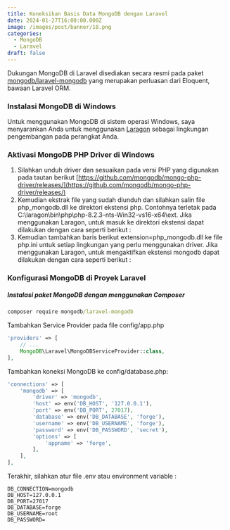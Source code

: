 ```yaml
---
title: Koneksikan Basis Data MongoDB dengan Laravel
date: 2024-01-27T16:00:00.000Z
image: /images/post/banner/18.png
categories:
  - MongoDB
  - Laravel
draft: false
---
```


Dukungan MongoDB di Laravel disediakan secara resmi pada paket [mongodb/laravel-mongodb](https://github.com/mongodb/laravel-mongodb) yang merupakan perluasan dari Eloquent, bawaan Laravel ORM. 

### Instalasi MongoDB di Windows

Untuk menggunakan MongoDB di sistem operasi Windows, saya menyarankan Anda untuk menggunakan [Laragon](https://laragon.org/ "Laragon") sebagai lingkungan pengembangan pada perangkat Anda.

### Aktivasi MongoDB PHP Driver di Windows

1. Silahkan unduh driver dan sesuaikan pada versi PHP yang digunakan pada tautan berikut [https://github.com/mongodb/mongo-php-driver/releases/](https://github.com/mongodb/mongo-php-driver/releases/)
2. Kemudian ekstrak file yang sudah diunduh dan silahkan salin file php\_mongodb.dll ke direktori ekstensi php. Contohnya terletak pada C:\laragon\bin\php\php-8.2.3-nts-Win32-vs16-x64\ext. Jika menggunakan Laragon, untuk masuk ke direktori ekstensi dapat dilakukan dengan cara seperti berikut :
3. Kemudian tambahkan baris berikut extension=php\_mongodb.dll ke file php.ini untuk setiap lingkungan yang perlu menggunakan driver. Jika menggunakan Laragon, untuk mengaktifkan ekstensi mongodb dapat dilakukan dengan cara seperti berikut :

### Konfigurasi MongoDB di Proyek Laravel

##### Instalasi paket MongoDB dengan menggunakan Composer 

```bat
composer require mongodb/laravel-mongodb
```

Tambahkan Service Provider pada file config/app.php

```php
'providers' => [
    // ...
    MongoDB\Laravel\MongoDBServiceProvider::class,
],
```

Tambahkan koneksi MongoDB ke config/database.php:

```php
'connections' => [
    'mongodb' => [
        'driver' => 'mongodb',
        'host' => env('DB_HOST', '127.0.0.1'),
        'port' => env('DB_PORT', 27017),
        'database' => env('DB_DATABASE', 'forge'),
        'username' => env('DB_USERNAME', 'forge'),
        'password' => env('DB_PASSWORD', 'secret'),
        'options' => [
            'appname' => 'forge',
        ],
    ],
],
```

Terakhir, silahkan atur file .env atau environment variable :

```
DB_CONNECTION=mongodb
DB_HOST=127.0.0.1
DB_PORT=27017
DB_DATABASE=forge
DB_USERNAME=root
DB_PASSWORD=
```
